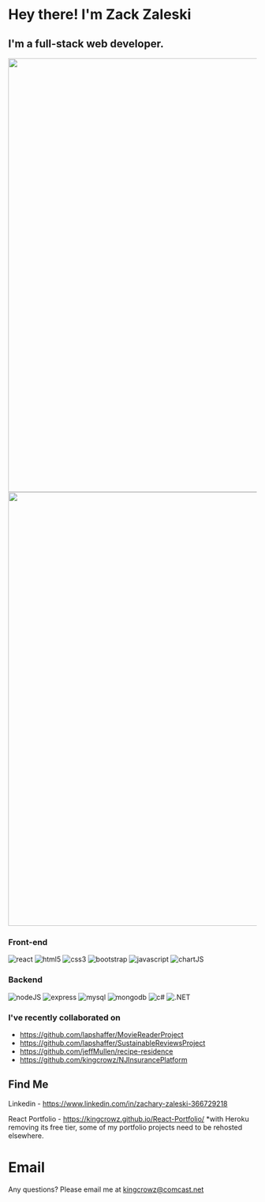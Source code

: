 # Hey there! I'm Zack Zaleski

## I'm a full-stack web developer.

  <div align='center'>
    <a href="https://github.com/kingcrowz/github-readme-stats ">
      <img style='height: 22vh'; align="center" src="https://github-readme-stats.vercel.app/api/top-langs/?username=kingcrowz&layout=compact&theme=dark" />
    </a>
    <a href="https://github.com/kingcrowz/">
      <img style='height: 22vh'; align="center" src="https://github-readme-stats.vercel.app/api?username=kingcrowz&theme=dark" />
    </a>
  </div>

### Front-end

![react](https://img.shields.io/badge/React-20232A?style=for-the-badge&logo=react&logoColor=61DAFB)
![html5](https://img.shields.io/badge/HTML5-E34F26?style=for-the-badge&logo=html5&logoColor=white)
![css3](https://img.shields.io/badge/CSS3-1572B6?style=for-the-badge&logo=css3&logoColor=white)
![bootstrap](https://img.shields.io/badge/Bootstrap-563D7C?style=for-the-badge&logo=bootstrap&logoColor=white)
![javascript](https://img.shields.io/badge/JavaScript-F7DF1E?style=for-the-badge&logo=javascript&logoColor=black)
![chartJS](https://img.shields.io/badge/Chart.js-FF6384?style=for-the-badge&logo=chartdotjs&logoColor=white)


### Backend

![nodeJS](https://img.shields.io/badge/Node.js-339933?style=for-the-badge&logo=nodedotjs&logoColor=white)
![express](https://img.shields.io/badge/Express.js-444444?style=for-the-badge&logo=express&logoColor=white)
![mysql](https://img.shields.io/badge/MySQL-444444?style=for-the-badge&logo=mysql&logoColor=white)
![mongodb](https://img.shields.io/badge/MongoDB-4EA94B?style=for-the-badge&logo=mongodb&logoColor=white)
![c#](https://img.shields.io/badge/Csharp-563D7C?style=for-the-badge&logo=Csharp&logoColor=white)
![.NET](https://img.shields.io/badge/dotnet-E34F26?style=for-the-badge&logo=dotnet&logoColor=white)



### I've recently collaborated on 
* https://github.com/lapshaffer/MovieReaderProject
* https://github.com/lapshaffer/SustainableReviewsProject
* https://github.com/jeffMullen/recipe-residence
* https://github.com/kingcrowz/NJInsurancePlatform

## Find Me
Linkedin - https://www.linkedin.com/in/zachary-zaleski-366729218

React Portfolio - https://kingcrowz.github.io/React-Portfolio/ 
  *with Heroku removing its free tier, some of my portfolio projects need to be rehosted elsewhere.
  
# Email
Any questions? Please email me at [kingcrowz@comcast.net](mailto:kingcrowz@comcast.net)
